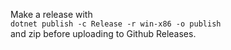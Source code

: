 Make a release with  
`dotnet publish -c Release -r win-x86 -o publish`  
and zip before uploading to Github Releases.